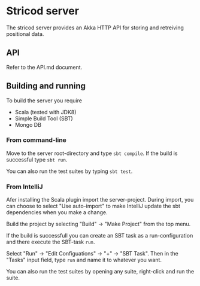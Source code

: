 Stricod server
==============

The stricod server provides an Akka HTTP API for storing and retreiving 
positional data. 

API
---

Refer to the API.md document.

Building and running
--------------------

To build the server you require 

* Scala (tested with JDK8)
* Simple Build Tool (SBT)
* Mongo DB

### From command-line

Move to the server root-directory and type `sbt compile`. If the build is 
successful type `sbt run`.

You can also run the test suites by typing `sbt test`.

### From IntelliJ

Afer installing the Scala plugin import the server-project. 
During import, you can choose to select "Use auto-import" to make 
IntelliJ update the sbt dependencies when you make a change. 

Build the project by selecting "Build" -> "Make Project" from the top menu.

If the build is successfull you can create an SBT task as a 
run-configuration and there execute the SBT-task `run`.

Select "Run" -> "Edit Configuations" -> "+" -> "SBT Task". Then in the "Tasks" 
input field, type `run` and name it to whatever you want.

You can also run the test suites by opening any suite, right-click 
and run the suite.
